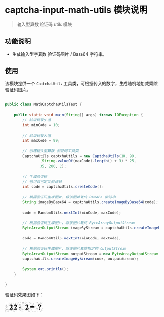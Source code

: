 # captcha-input-math-utils 模块说明

> 输入型算数 验证码 utils 模块

## 功能说明

* 生成输入型字算数 验证码图片 / Base64 字符串。

## 使用

该模块提供一个 `CaptchaUtils` 工具类，可根据传入的数字，生成随机地加减乘除验证码图片。

```java

public class MathCaptchaUtilsTest {

    public static void main(String[] args) throws IOException {
        // 验证码最小值
        int minCode = 10;

        // 验证码最大值
        int maxCode = 99;

        // 创建输入型算数 验证码工具类
        CaptchaUtils captchaUtils = new CaptchaUtils(10, 99,
                (String.valueOf(maxCode).length() + 3) * 25,
                35, 200, 2);

        // 生成验证码
        // 也可自己定义验证码
        int code = captchaUtils.createCode();

        // 根据验证码生成图片，将该图片转成 Base64 字符串
        String imageByBase64 = captchaUtils.createImageByBase64(code);

        code = RandomUtils.nextInt(minCode, maxCode);

        // 根据验证码生成图片，将该图片转成 ByteArrayOutputStream
        ByteArrayOutputStream imageByStream = captchaUtils.createImageByStream(code);

        code = RandomUtils.nextInt(minCode, maxCode);

        // 根据验证码生成图片，将该图片转成指定的 OutputStream
        ByteArrayOutputStream outputStream = new ByteArrayOutputStream();
        captchaUtils.createImageByStream(code, outputStream);

        System.out.println();
    }

}

```

验证码效果图如下：

![输入型算数验证码](../../../image/输入型算数验证码.jpeg)

